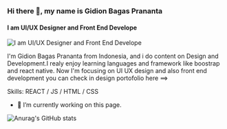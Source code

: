 ### Hi there 👋, my name is Gidion Bagas Prananta
#### I am UI/UX Designer and Front End Develope
![I am UI/UX Designer and Front End Develope](https://www.google.com/url?sa=i&url=https%3A%2F%2Filmuweb.net%2F7-tips-mudah-belajar-web-programing-2020%2F&psig=AOvVaw3KX_7cmgsXzB3UAlVO8Ko9&ust=1647355885778000&source=images&cd=vfe&ved=0CAsQjRxqFwoTCIDu6YTtxfYCFQAAAAAdAAAAABAJ)

I'm Gidion Bagas Prananta from Indonesia, and i do content on Design and Development.I realy enjoy learning languages and framework like boostrap and react native.
Now I'm focusing on UI UX design and also front end development you can check in design portofolio here ==>

Skills: REACT / JS / HTML / CSS

- 🔭 I’m currently working on this page. 

![Anurag's GitHub stats](https://github-readme-stats.vercel.app/api?username=anuraghazra&theme=dark&show_icons=true)

